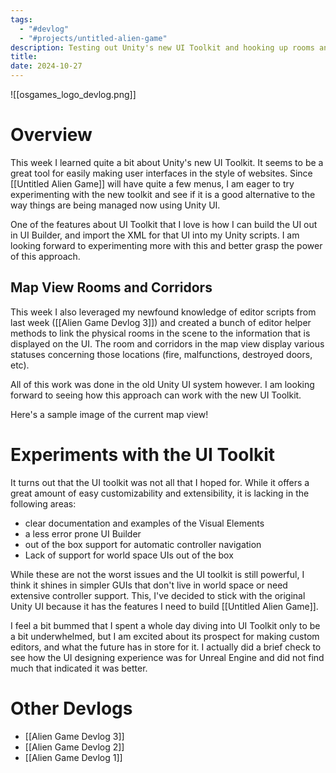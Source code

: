 ```yaml
---
tags:
  - "#devlog"
  - "#projects/untitled-alien-game"
description: Testing out Unity's new UI Toolkit and hooking up rooms and corridors to the map view!
title: 
date: 2024-10-27
---
```

![[osgames_logo_devlog.png]]
# Overview
This week I learned quite a bit about Unity's new UI Toolkit. It seems to be a great tool for easily making user interfaces in the style of websites. Since [[Untitled Alien Game]] will have quite a few menus, I am eager to try experimenting with the new toolkit and see if it is a good alternative to the way things are being managed now using Unity UI.

One of the features about UI Toolkit that I love is how I can build the UI out in UI Builder, and import the XML for that UI into my Unity scripts. I am looking forward to experimenting more with this and better grasp the power of this approach.

## Map View Rooms and Corridors

This week I also leveraged my newfound knowledge of editor scripts from last week ([[Alien Game Devlog 3]]) and created a bunch of editor helper methods to link the physical rooms in the scene to the information that is displayed on the UI. The room and corridors in the map view display various statuses concerning those locations (fire, malfunctions, destroyed doors, etc).

All of this work was done in the old Unity UI system however. I am looking forward to seeing how this approach can work with the new UI Toolkit.

Here's a sample image of the current map view!

# Experiments with the UI Toolkit

It turns out that the UI toolkit was not all that I hoped for. While it offers a great amount of easy customizability and extensibility, it is lacking in the following areas:
- clear documentation and examples of the Visual Elements
- a less error prone UI Builder
- out of the box support for automatic controller navigation 
- Lack of support for world space UIs out of the box

While these are not the worst issues and the UI toolkit is still powerful, I think it shines in simpler GUIs that don't live in world space or need extensive controller support. This, I've decided to stick with the original Unity UI because it has the features I need to build [[Untitled Alien Game]].

I feel a bit bummed that I spent a whole day diving into UI Toolkit only to be a bit underwhelmed, but I am excited about its prospect for making custom editors, and what the future has in store for it. I actually did a brief check to see how the UI designing experience was for Unreal Engine and did not find much that indicated it was better.

# Other Devlogs
- [[Alien Game Devlog 3]]
- [[Alien Game Devlog 2]]
- [[Alien Game Devlog 1]]